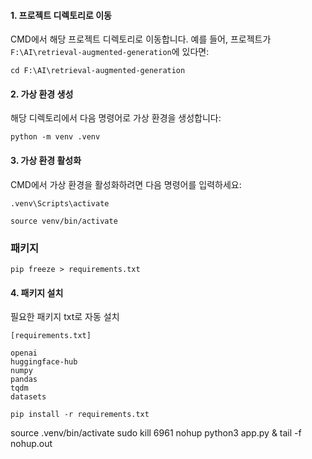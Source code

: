 
#### 1. **프로젝트 디렉토리로 이동**

CMD에서 해당 프로젝트 디렉토리로 이동합니다. 예를 들어, 프로젝트가 `F:\AI\retrieval-augmented-generation`에 있다면:
```
cd F:\AI\retrieval-augmented-generation
```

#### 2. **가상 환경 생성**

해당 디렉토리에서 다음 명령어로 가상 환경을 생성합니다:

```
python -m venv .venv
```

#### 3. **가상 환경 활성화**

CMD에서 가상 환경을 활성화하려면 다음 명령어를 입력하세요:
```
.venv\Scripts\activate

source venv/bin/activate
```

### 패키지 
```
pip freeze > requirements.txt
```

#### 4. 패키지 설치
필요한 패키지 txt로 자동 설치
```
[requirements.txt]

openai
huggingface-hub
numpy
pandas
tqdm
datasets
```

```
pip install -r requirements.txt
```

source .venv/bin/activate
sudo kill 6961
nohup python3 app.py &
tail -f nohup.out
